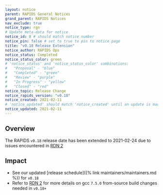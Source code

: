 ```yaml
---
layout: notice
parent: RAPIDS General Notices
grand_parent: RAPIDS Notices
nav_exclude: true
notice_type: rgn
# Update meta-data for notice
notice_id: 8 # should match notice number
notice_pin: false # set to true to pin to notice page
title: "v0.18 Release Extension"
notice_author: RAPIDS Ops
notice_status: Completed
notice_status_color: green
# 'notice_status' and 'notice_status_color' combinations:
#   "Proposal" - "blue"
#   "Completed" - "green"
#   "Review" - "purple"
#   "In Progress" - "yellow"
#   "Closed" - "red"
notice_topic: Release Change
notice_rapids_version: "v0.18"
notice_created: 2021-02-11
# 'notice_updated' should match 'notice_created' until an update is made
notice_updated: 2021-02-11
---
```


## Overview

The RAPIDS `v0.18` release date has been extended to 2021-02-24 due to issues
encountered in [RDN 2](/notices/rdn0002)

## Impact

- See our updated [release schedule]({% link maintainers/maintainers.md %}) for
`v0.18`
- Refer to [RDN 2](/notices/rdn0002) for more details on gcc `7.5.0`
from-source build changes needed in `v0.18+`
